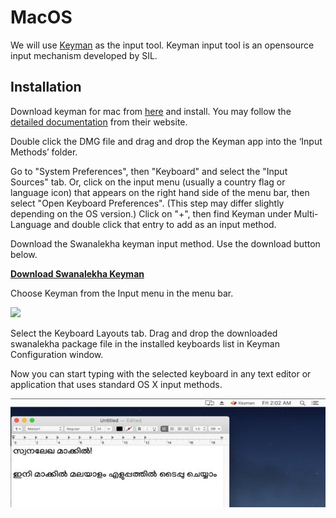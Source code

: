 # MacOS

We will use <a href="https://keyman.com">Keyman</a> as the input tool. Keyman input tool is an
opensource input mechanism developed by SIL.

## Installation

Download keyman for mac from <a href="https://keyman.com/mac/download.php">here</a> and
install. You may follow the <a href="https://help.keyman.com/products/mac/10.0/docs/start_download-install_keyboard.php">detailed
    documentation</a> from their website.

Double click the DMG file and drag and drop the Keyman app into the ‘Input Methods’ folder.

Go to "System Preferences", then "Keyboard" and select the "Input Sources" tab. Or, click
on the input menu (usually a country flag or language icon) that appears on the right hand
side of the menu bar, then select "Open Keyboard Preferences". (This step may differ
slightly depending on the OS version.)
Click on "+", then find Keyman under Multi-Language and double click that entry to add as
an input method.

Download the Swanalekha keyman input method. Use the download button below.

<a class="btn btn-download" href="https://swanalekha.smc.org.in/keyman/build/swanalekha_malayalam.kmp">
<strong>Download Swanalekha Keyman</strong>
</a>


Choose Keyman from the Input menu in the menu bar.

<img style="width:50%" src="https://help.keyman.com/products/mac/10.0/images/keyman_menu_config.png" />

Select the Keyboard Layouts tab. Drag and drop the downloaded swanalekha package file in
the installed keyboards list in Keyman Configuration window.

Now you can start typing with the selected keyboard in any text editor or application that
uses standard OS X input methods.

![](/img/swanalekha-mac.jpg)

